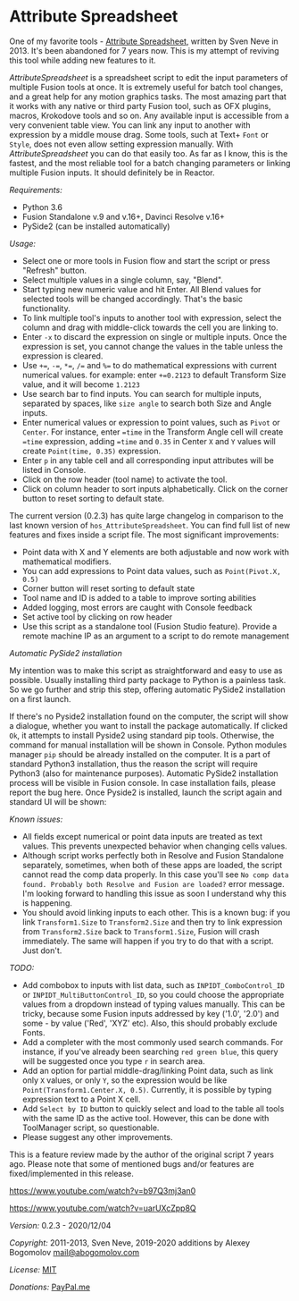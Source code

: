 # Attribute Spreadsheet

One of my favorite tools - [Attribute Spreadsheet](https://www.svenneve.com/?p=792), written by Sven Neve in 2013. It's been abandoned for 7 years now. This is my attempt of reviving this tool while adding new features to it.

_AttributeSpreadsheet_ is a spreadsheet script to edit the input parameters of multiple Fusion tools at once. It is extremely useful for batch tool changes, and a great help for any motion graphics tasks. The most amazing part that it works with any native or third party Fusion tool, such as OFX plugins, macros, Krokodove tools and so on. Any available input is accessible from a very convenient table view. You can link any input to another with expression by a middle mouse drag. Some tools, such at Text+ `Font` or `Style`, does not even allow setting expression manually. With _AttributeSpreadsheet_ you can do that easily too. As far as I know, this is the fastest, and the most reliable tool for a batch changing parameters or linking multiple Fusion inputs. It should definitely be in Reactor.

*Requirements:*
* Python 3.6
* Fusion Standalone v.9 and v.16+, Davinci Resolve v.16+
* PySide2 (can be installed automatically)

*Usage:*

* Select one or more tools in Fusion flow and start the script or press "Refresh" button.
* Select multiple values in a single column, say, "Blend".
* Start typing new numeric value and hit Enter. All Blend values for selected tools will be changed accordingly. That's the basic functionality.
* To link multiple tool's inputs to another tool with expression, select the column and drag with middle-click towards the cell you are linking to. 
* Enter `-x` to discard the expression on single or multiple inputs. Once the expression is set, you cannot change the values in the table unless the expression is cleared.
* Use `+=`, `-=`, `*=`, `/=` and `%=` to do mathematical expressions with current numerical values. for example: enter `+=0.2123` to default Transform Size value, and it will become `1.2123`
* Use search bar to find inputs. You can search for multiple inputs, separated by spaces, like `size angle` to search both Size and Angle inputs.
* Enter numerical values or expression to point values, such as `Pivot` or `Center`. For instance, enter `=time` in the Transform Angle cell will create `=time` expression, adding `=time` and `0.35` in Center `X` and `Y` values will create `Point(time, 0.35)` expression.
* Enter `p` in any table cell and all corresponding input attributes will be listed in Console.
* Click on the row header (tool name) to activate the tool.
* Click on column header to sort inputs alphabetically. Click on the corner button to reset sorting to default state.

The current version (0.2.3) has quite large changelog in comparison to the last known version of `hos_AttributeSpreadsheet`. You can find full list of new features and fixes inside a script file. The most significant improvements:
    
* Point data with X and Y elements are both adjustable and now work with mathematical modifiers.
* You can add expressions to Point data values, such as `Point(Pivot.X, 0.5)`
* Corner button will reset sorting to default state
* Tool name and ID is added to a table to improve sorting abilities
* Added logging, most errors are caught with Console feedback
* Set active tool by clicking on row header
* Use this script as a standalone tool (Fusion Studio feature). Provide a remote machine IP as an argument to a script to do remote management

*Automatic PySide2 installation*

My intention was to make this script as straightforward and easy to use as possible. Usually installing third party package to Python is a painless task. So we go further and strip this step, offering automatic PySide2 installation on a first launch. 

If there's no Pyside2 installation found on the computer, the script will show a dialogue, whether you want to install the package automatically. If clicked `Ok`, it attempts to install Pyside2 using standard pip tools. Otherwise, the command for manual installation will be shown in Console. Python modules manager `pip` should be already installed on the computer. It is a part of standard Python3 installation, thus the reason the script will require Python3 (also for maintenance purposes). Automatic PySide2 installation process will be visible in Fusion console. In case installation fails, please report the bug here. Once Pyside2 is installed, launch the script again and standard UI will be shown:

*Known issues:*

* All fields except numerical or point data inputs are treated as text values. This prevents unexpected behavior when changing cells values. 
* Although script works perfectly both in Resolve and Fusion Standalone separately, sometimes, when both of these apps are loaded, the script cannot read the comp data properly. In this case you'll see `No comp data found. Probably both Resolve and Fusion are loaded?` error message. I'm looking forward to handling this issue as soon I understand why this is happening.
* You should avoid linking inputs to each other. This is a known bug: if you link `Transform1.Size` to `Transform2.Size` and then try to link expression from `Transform2.Size` back to `Transform1.Size`, Fusion will crash immediately. The same will happen if you try to do that with a script. Just don't.

*TODO:*

* Add combobox to inputs with list data, such as `INPIDT_ComboControl_ID` or `INPIDT_MultiButtonControl_ID`, so you could choose the appropriate values from a dropdown instead of typing values manually. This can be tricky, because some Fusion inputs addressed by key ('1.0', '2.0') and some - by value ('Red', 'XYZ' etc). Also, this should probably exclude Fonts.
* Add a completer with the most commonly used search commands. For instance, if you've already been searching `red green blue`, this query will be suggested once you type `r` in search area.
* Add an option for partial middle-drag/linking Point data, such as link only `X` values, or only `Y`, so the expression would be like `Point(Transform1.Center.X, 0.5)`. Currently, it is possible by typing expression text to a Point X cell.
* Add `Select by ID` button to quickly select and load to the table all tools with the same ID as the active tool. However, this can be done with ToolManager script, so questionable.
* Please suggest any other improvements.

This is a feature review made by the author of the original script 7 years ago. Please note that some of mentioned bugs and/or features are fixed/implemented in this release.

https://www.youtube.com/watch?v=b97Q3mj3an0

https://www.youtube.com/watch?v=uarUXcZpp8Q
  
*Version:* 0.2.3 - 2020/12/04

*Copyright:* 2011-2013, Sven Neve, 2019-2020 additions by Alexey Bogomolov [mail@abogomolov.com](mail@abogomolov.com)

*License:* [MIT](https://mit-license.org/)

*Donations:* [PayPal.me](https://paypal.me/aabogomolov/10usd)
